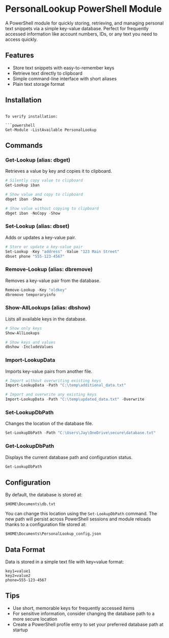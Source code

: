 # PersonalLookup PowerShell Module

A PowerShell module for quickly storing, retrieving, and managing personal text snippets via a simple key-value database. Perfect for frequently accessed information like account numbers, IDs, or any text you need to access quickly.

## Features

- Store text snippets with easy-to-remember keys
- Retrieve text directly to clipboard
- Simple command-line interface with short aliases
- Plain text storage format

## Installation

````

To verify installation:

```powershell
Get-Module -ListAvailable PersonalLookup
````

## Commands

### Get-Lookup (alias: dbget)

Retrieves a value by key and copies it to clipboard.

```powershell
# Silently copy value to clipboard
Get-Lookup iban

# Show value and copy to clipboard
dbget iban -Show

# Show value without copying to clipboard
dbget iban -NoCopy -Show
```

### Set-Lookup (alias: dbset)

Adds or updates a key-value pair.

```powershell
# Store or update a key-value pair
Set-Lookup -Key "address" -Value "123 Main Street"
dbset phone "555-123-4567"
```

### Remove-Lookup (alias: dbremove)

Removes a key-value pair from the database.

```powershell
Remove-Lookup -Key "oldkey"
dbremove temporaryinfo
```

### Show-AllLookups (alias: dbshow)

Lists all available keys in the database.

```powershell
# Show only keys
Show-AllLookups

# Show keys and values
dbshow -IncludeValues
```

### Import-LookupData

Imports key-value pairs from another file.

```powershell
# Import without overwriting existing keys
Import-LookupData -Path "C:\temp\additional_data.txt"

# Import and overwrite any existing keys
Import-LookupData -Path "C:\temp\updated_data.txt" -Overwrite
```

### Set-LookupDbPath

Changes the location of the database file.

```powershell
Set-LookupDbPath -Path "C:\Users\Jay\OneDrive\secure\database.txt"
```

### Get-LookupDbPath

Displays the current database path and configuration status.

```powershell
Get-LookupDbPath
```

## Configuration

By default, the database is stored at:

```
$HOME\Documents\db.txt
```

You can change this location using the `Set-LookupDbPath` command. The new path will persist across PowerShell sessions and module reloads thanks to a configuration file stored at:

```
$HOME\Documents\PersonalLookup_config.json
```

## Data Format

Data is stored in a simple text file with key=value format:

```
key1=value1
key2=value2
phone=555-123-4567
```

## Tips

- Use short, memorable keys for frequently accessed items
- For sensitive information, consider changing the database path to a more secure location
- Create a PowerShell profile entry to set your preferred database path at startup
